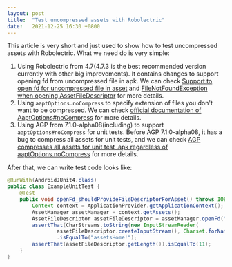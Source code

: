 ```yaml
---
layout: post
title:  "Test uncompressed assets with Robolectric"
date:   2021-12-25 16:30 +0800
---
```


This article is very short and just used to show how to test uncompressed assets with Robolectric. What we need do is very simple:

1. Using Robolectric from 4.7(4.7.3 is the best recommended version currently with other big improvements). It contains changes to support opening fd from uncompressed file in apk. We can check [Support to open fd for uncompressed file in asset](https://github.com/robolectric/robolectric/pull/6649) and [FileNotFoundException when opening AssetFileDescriptor](https://github.com/robolectric/robolectric/issues/5442) for more details.
2. Using `aaptOptions.noCompress` to specify extension of files you don't want to be compressed. We can check [official documentation of AaptOptions#noCompress](https://developer.android.com/reference/tools/gradle-api/4.2/com/android/build/api/dsl/AaptOptions#nocompress) for more details.
3. Using AGP from 7.1.0-alpha08(including) to support `aaptOptions#noCompress` for unit tests. Before AGP 7.1.0-alpha08, it has a bug to compress all assets for unit tests, and we can check [AGP compresses all assets for unit test .apk regardless of aaptOptions.noCompress](https://issuetracker.google.com/issues/186418206) for more details.

After that, we can write test code looks like:

```java
@RunWith(AndroidJUnit4.class)
public class ExampleUnitTest {
    @Test
    public void openFd_shouldProvideFileDescriptorForAsset() throws IOException {
        Context context = ApplicationProvider.getApplicationContext();
        AssetManager assetManager = context.getAssets();
        AssetFileDescriptor assetFileDescriptor = assetManager.openFd("assetsHome.txt");
        assertThat(CharStreams.toString(new InputStreamReader(
                assetFileDescriptor.createInputStream(), Charset.forName("UTF-8"))))
                .isEqualTo("assetsHome!");
        assertThat(assetFileDescriptor.getLength()).isEqualTo(11);
    }
}
```